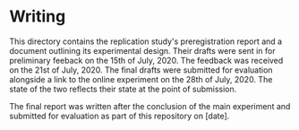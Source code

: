 # Writing 
This directory contains the replication study's preregistration report
and a document outlining its experimental design. Their
drafts were sent in for preliminary feeback on the 15th of July, 2020. The
feedback was received on the 21st of July, 2020. The final drafts were
submitted for evaluation alongside a link to the online experiment on
the 28th of July, 2020. The state of the two reflects their state at the
point of submission.

The final report was written after the conclusion of the main experiment
and submitted for evaluation as part of this repository on [date].
